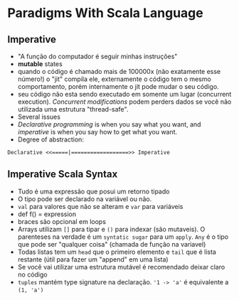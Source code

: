 # Paradigms With Scala Language

## Imperative
* "A função do computador é seguir minhas instruções"
* **mutable** states
* quando o código é chamado mais de 100000x (não exatamente esse número!) o "jit" compila ele, externamente o código tem o mesmo comportamento, porém internamente o jit pode mudar o seu código.
* seu código não esta sendo executado em somente um lugar (concurrent execution). *Concurrent modifications* podem perders dados se você não utilizada uma estrutura "thread-safe".
* Several issues
* *Declarative programming* is when you say what you want, and *imperative* is when you say how to get what you want.
* Degree of abstraction:

``Declarative <<=====|==================>> Imperative``


## Imperative Scala Syntax
* Tudo é uma expressão que posui um retorno tipado
* O tipo pode ser declarado na variável ou não.
* `val` para valores que não se alteram e `var` para variáveis
* def f() = expression
* braces são opcional em loops
* Arrays utilizam `[]` para tipar e `()` para indexar (são mutaveis). O parenteses na verdade é um `syntatic sugar` para um `apply`. `Any` é  o tipo que pode ser "qualquer coisa" (chamada de função na variavel)
* Todas listas tem um `head` que o primeiro elemento e `tail` que é lista restante (útil para fazer um "append" em uma lista)
* Se você vai utilizar uma estrutura mutável é recomendado  deixar claro no código
* `tuples` mantém type signature na declaração. `'1 -> 'a'` é equivalente a `(1, 'a')`
